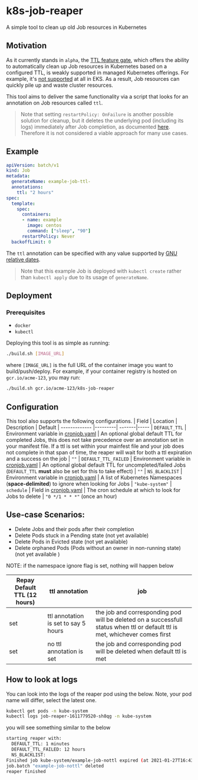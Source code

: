 # k8s-job-reaper
A simple tool to clean up old Job resources in Kubernetes

## Motivation
As it currently stands in `alpha`, the [TTL feature gate](https://kubernetes.io/docs/concepts/workloads/controllers/jobs-run-to-completion/#clean-up-finished-jobs-automatically), which offers the ability to automatically clean up Job resources in Kubernetes based on a configured TTL, is weakly supported in managed Kubernetes offerings. For example, it's [not supported](https://github.com/aws/containers-roadmap/issues/255) at all in EKS. As a result, Job resources can quickly pile up and waste cluster resources.

This tool aims to deliver the same functionality via a script that looks for an annotation on Job resources called `ttl`.

> Note that setting `restartPolicy: OnFailure` is another possible solution for cleanup, but it deletes the underlying pod (including its logs) immediately after Job completion, as documented [here](https://kubernetes.io/docs/concepts/workloads/controllers/jobs-run-to-completion/#pod-backoff-failure-policy). Therefore it is not considered a viable approach for many use cases.


## Example
```YAML
apiVersion: batch/v1
kind: Job
metadata:
  generateName: example-job-ttl-
  annotations:
    ttl: "2 hours"
spec:
  template:
    spec:
      containers:
      - name: example
        image: centos
        command: ["sleep", "90"]
      restartPolicy: Never
  backoffLimit: 0
  ```
The `ttl` annotation can be specified with any value supported by [GNU relative dates](https://www.gnu.org/software/coreutils/manual/html_node/Relative-items-in-date-strings.html#Relative-items-in-date-strings).

> Note that this example Job is deployed with `kubectl create` rather than `kubectl apply` due to its usage of `generateName`.

## Deployment
### Prerequisites
- `docker`
- `kubectl`

Deploying this tool is as simple as running:
```sh
./build.sh [IMAGE_URL]
```
where `[IMAGE_URL]` is the full URL of the container image you want to build/push/deploy. For example, if your container registry is hosted on `gcr.io/acme-123`, you may run:
```sh
./build.sh gcr.io/acme-123/k8s-job-reaper
```

## Configuration
This tool also supports the following configurations.
| Field        | Location    | Description  | Default 
| ------------- |---------| -------|-----
| `DEFAULT_TTL`  | Environment variable in [cronjob.yaml](k8s/cronjob.yaml) |  An optional global default TTL for completed Jobs, this does not take precedence over an annotation set in your manifest file. If a ttl is set within your mainfest file and your job does not complete in that span of time, the reaper will wait for both a ttl expiration and a success on the job | `""`
| `DEFAULT_TTL_FAILED` | Environment variable in [cronjob.yaml](k8s/cronjob.yaml) | An optional global default TTL for uncompleted/failed Jobs (`DEFAULT_TTL` **must** also be set for this to take effect) | `""`
| `NS_BLACKLIST` | Environment variable in [cronjob.yaml](k8s/cronjob.yaml) |   A list of Kubernetes Namespaces (**space-delimited**) to ignore when looking for Jobs | `"kube-system"`
| `schedule` | Field in [cronjob.yaml](k8s/cronjob.yaml) | The cron schedule at which to look for Jobs to delete | `"0 */1 * * *"` (once an hour)

## Use-case Scenarios: 
* Delete Jobs and their pods after their completion
* Delete Pods stuck in a Pending state (not yet available)
* Delete Pods in Evicted state (not yet available)
* Delete orphaned Pods (Pods without an owner in non-running state) (not yet available )

NOTE: if the namespace ignore flag is set, nothing will happen below 

| Repay Default TTL (12 hours)                | ttl annotation                   | job                           |
| -------------------------- | ----------------------------------------------------- | ----------------------------- |
| set     | ttl annotation is set to say 5 hours     | the job and corresponding pod will be deleted on a successfull status when ttl or default ttl is met, whichever comes first |
| set        | no ttl annotation is set     | the job and corresponding pod will be deleted when default ttl is met |



## How to look at logs

You can look into the logs of the reaper pod using the below. Note, your pod name will differ, select the latest one. 

```sh
kubectl get pods -n kube-system
kubectl logs job-reaper-1611779520-sh8qg -n kube-system
```

you will see something similar to the below 

```sh
starting reaper with:
  DEFAULT_TTL: 1 minutes
  DEFAULT_TTL_FAILED: 12 hours
  NS_BLACKLIST:
Finished job kube-system/example-job-nottl expired (at 2021-01-27T16:43:10Z) due to global TTL(1 minutes), deleting
job.batch "example-job-nottl" deleted
reaper finished
```